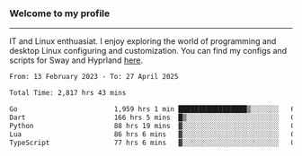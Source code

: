 ### Welcome to my profile

---

IT and Linux enthuasiat. I enjoy exploring the world of programming and desktop Linux configuring and customization. You can find my configs and scripts for Sway and Hyprland [here](https://github.com/uroborosq/mess-of-linux-configurations).

<!-- <div display="block">
 	<img align="left" width="48%" alt="isocalendar" src=".github/metrics/isocalendar_metrics.svg" />
	<img align="center" width="48%" alt="contributions" src=".github/metrics/contributions_metrics.svg" />
	<img align="center" alt="languages" src=".github/metrics/languages_metrics.svg" />
</div> -->

<!-- ![](https://komarev.com/ghpvc/?username=uroborosq&color=success&style=flat-square) -->
<!-- [](https://img.shields.io/github/last-commit/uroborosq/uroborosq?label=Profile%20updated&style=flat-square) -->

<!--START_SECTION:waka-->

```txt
From: 13 February 2023 - To: 27 April 2025

Total Time: 2,817 hrs 43 mins

Go                        1,959 hrs 1 min █████████████████▒░░░░░░░   68.91 %
Dart                      166 hrs 5 mins  █▒░░░░░░░░░░░░░░░░░░░░░░░   05.84 %
Python                    88 hrs 19 mins  ▓░░░░░░░░░░░░░░░░░░░░░░░░   03.11 %
Lua                       86 hrs 6 mins   ▓░░░░░░░░░░░░░░░░░░░░░░░░   03.03 %
TypeScript                77 hrs 6 mins   ▓░░░░░░░░░░░░░░░░░░░░░░░░   02.71 %
```

<!--END_SECTION:waka-->
